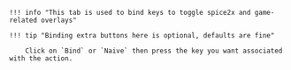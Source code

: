	!!! info "This tab is used to bind keys to toggle spice2x and game-related overlays"

	!!! tip "Binding extra buttons here is optional, defaults are fine"

		Click on `Bind` or `Naive` then press the key you want associated with the action.
